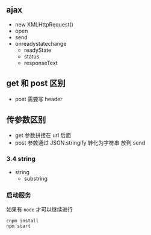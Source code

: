 ## ajax

- new XMLHttpRequest()
- open
- send
- onreadystatechange
  - readyState
  - status
  - responseText

## get 和 post 区别
- post 需要写 header
## 传参数区别
- get 参数拼接在 url 后面
- post 参数通过 JSON.stringify 转化为字符串 放到 send
### 3.4 string
- string
  - substring
  
### 启动服务
如果有 `node` 才可以继续进行
```shell
cnpm install
npm start
```
